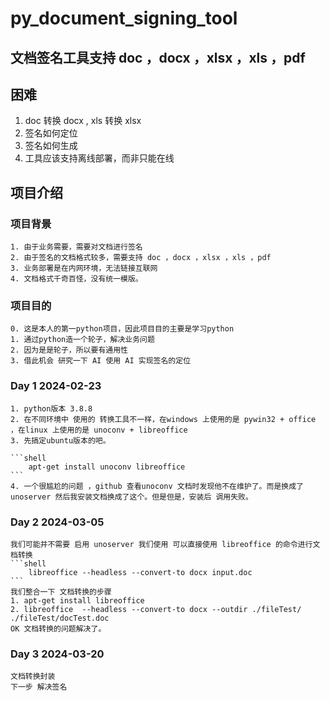 # py_document_signing_tool

## 文档签名工具支持 doc ，docx ，xlsx ，xls ，pdf

## 困难

1. doc 转换 docx , xls 转换 xlsx
2. 签名如何定位
3. 签名如何生成
4. 工具应该支持离线部署，而非只能在线

## 项目介绍

### 项目背景

    1. 由于业务需要，需要对文档进行签名
    2. 由于签名的文档格式较多，需要支持 doc ，docx ，xlsx ，xls ，pdf
    3. 业务部署是在内网环境，无法链接互联网
    4. 文档格式千奇百怪，没有统一模版。

### 项目目的

    0. 这是本人的第一python项目，因此项目目的主要是学习python
    1. 通过python造一个轮子，解决业务问题
    2. 因为是是轮子，所以要有通用性
    3. 借此机会 研究一下 AI 使用 AI 实现签名的定位

### Day 1 2024-02-23 

    1. python版本 3.8.8
    2. 在不同环境中 使用的 转换工具不一样，在windows 上使用的是 pywin32 + office ，在linux 上使用的是 unoconv + libreoffice 
    3. 先搞定ubuntu版本的吧。
    
    ```shell
        apt-get install unoconv libreoffice
    ```
    4. 一个很尴尬的问题 ，github 查看unoconv 文档时发现他不在维护了。而是换成了 unoserver 然后我安装文档换成了这个。但是但是，安装后 调用失败。

### Day 2 2024-03-05 
    我们可能并不需要 启用 unoserver 我们使用 可以直接使用 libreoffice 的命令进行文档转换
    ```shell
        libreoffice --headless --convert-to docx input.doc
    ``` 
    我们整合一下 文档转换的步骤
    1. apt-get install libreoffice
    2. libreoffice  --headless --convert-to docx --outdir ./fileTest/ ./fileTest/docTest.doc 
    OK 文档转换的问题解决了。

### Day 3 2024-03-20
    文档转换封装
    下一步 解决签名